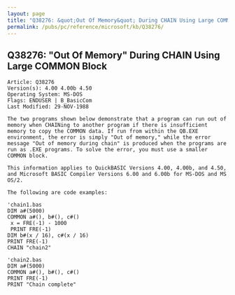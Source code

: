 ```yaml
---
layout: page
title: "Q38276: &quot;Out Of Memory&quot; During CHAIN Using Large COMMON Block"
permalink: /pubs/pc/reference/microsoft/kb/Q38276/
---
```


## Q38276: &quot;Out Of Memory&quot; During CHAIN Using Large COMMON Block

	Article: Q38276
	Version(s): 4.00 4.00b 4.50
	Operating System: MS-DOS
	Flags: ENDUSER | B_BasicCom
	Last Modified: 29-NOV-1988
	
	The two programs shown below demonstrate that a program can run out of
	memory when CHAINing to another program if there is insufficient
	memory to copy the COMMON data. If run from within the QB.EXE
	environment, the error is simply "Out of memory," while the error
	message "Out of memory during chain" is produced when the programs are
	run as .EXE programs. To solve the error, you must use a smaller
	COMMON block.
	
	This information applies to QuickBASIC Versions 4.00, 4.00b, and 4.50,
	and Microsoft BASIC Compiler Versions 6.00 and 6.00b for MS-DOS and MS
	OS/2.
	
	The following are code examples:
	
	'chain1.bas
	DIM a#(5000)
	COMMON a#(), b#(), c#()
	 x = FRE(-1) - 1000
	 PRINT FRE(-1)
	DIM b#(x / 16), c#(x / 16)
	PRINT FRE(-1)
	CHAIN "chain2"
	
	'chain2.bas
	DIM a#(5000)
	COMMON a#(), b#(), c#()
	PRINT FRE(-1)
	PRINT "Chain complete"
